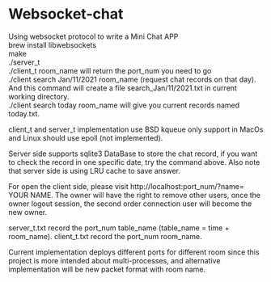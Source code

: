 # Websocket-chat
Using websocket protocol to write a Mini Chat APP\
brew install libwebsockets\
make\
./server_t\
./client_t room_name will return the port_num you need to go\
./client search Jan/11/2021 room_name (request chat records on that day). And this command will create a file search_Jan/11/2021.txt in current working directory.\
./client search today room_name will give you current records named today.txt.

client_t and server_t implementation use BSD kqueue only support in MacOs and Linux should use epoll (not implemented).

Server side supports sqlite3 DataBase to store the chat record, if you want to 
check the record in one specific date, try the command above. Also note that server side is using LRU
cache to save answer.

For open the client side, please visit http://localhost:port_num/?name= YOUR NAME.
The owner will have the right to remove other users, once the owner logout session, the second order connection
user will become the new owner.

server_t.txt record the port_num table_name (table_name = time + room_name).
client_t.txt record the port_num room_name.

Current implementation deploys different ports for different room since this project is more intended about multi-processes,
and alternative implementation will be new packet format with room name.